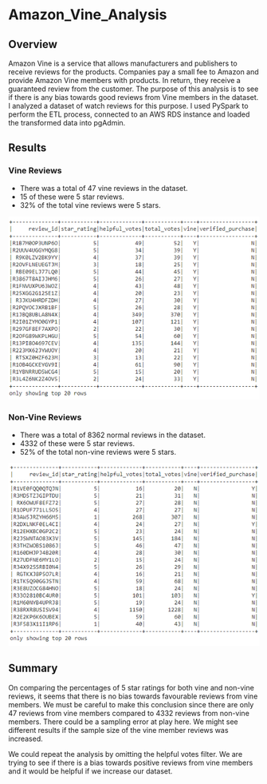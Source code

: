 # Amazon_Vine_Analysis

## Overview
Amazon Vine is a service that allows manufacturers and publishers to receive reviews for the products. Companies pay a small fee to Amazon and provide Amazon Vine members with products. In return, they receive a guaranteed review from the customer. The purpose of this analysis is to see if there is any bias towards good reviews from Vine members in the dataset. I analyzed a dataset of watch reviews for this purpose. I used PySpark to perform the ETL process, connected to an AWS RDS instance and loaded the transformed data into pgAdmin.

## Results
### Vine Reviews
 - There was a total of 47 vine reviews in the dataset.
 - 15 of these were 5 star reviews.
 - 32% of the total vine reviews were 5 stars.
 <img src = "https://github.com/Kee2u/Amazon_Vine_Analysis/blob/master/pictures/Paid_df.PNG?raw=true">

### Non-Vine Reviews
 - There was a total of 8362 normal reviews in the dataset.
 - 4332 of these were 5 star reviews.
 - 52% of the total non-vine reviews were 5 stars.
 <img src = "https://github.com/Kee2u/Amazon_Vine_Analysis/blob/master/pictures/Unpaid_df.PNG?raw=true">
 
## Summary
On comparing the percentages of 5 star ratings for both vine and non-vine reviews, it seems that there is no bias towards favourable reviews from vine members.
We must be careful to make this conclusion since there are only 47 reviews from vine members compared to 4332 reviews from non-vine members. There could be a sampling error at play here. We might see different results if the sample size of the vine member reviews was increased.

We could repeat the analysis by omitting the helpful votes filter. We are trying to see if there is a bias towards positive reviews from vine members and it would be helpful if we increase our dataset. 
